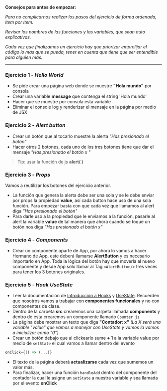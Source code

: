 **Consejos para antes de empezar:**

  _Para no complicarnos realizar los pasos del ejercicio de forma ordenada, item por item._
  
   _Revisar los nombres de las funciones y las variables, que sean auto explicativas._ 
  
  _Cada vez que finalizamos un ejercicio hay que priorizar emprolijar el código lo más que se pueda, tener en cuenta que tiene que ser entendible para alguien más._
  
  
  ---
### Ejercicio 1 - *Hello World* 
- Se pide crear una página web donde se muestre **"Hola mundo"** por consola
- Crear una variable **message** que contenga el string 'Hola mundo'
- Hacer que se muestre por consola esta variable 
- Eliminar el console log y renderizar el mensaje en la página por medio de JSX
### Ejercicio 2 - *Alert button* 
- Crear un botón que al tocarlo muestre la alerta _"Has presionado el botón"_
- Hacer otros 2 botones, cada uno de los tres botones tiene que dar el mensaje _"Has presionado el botón x "_
> Tip: usar la función de js **alert( )**
### Ejercicio 3 - *Props*
Vamos a reutilizar los botones del ejercicio anterior. 

- La función que genera la alerta debe ser una sola y se le debe enviar por props la propiedad **value**, así cada button hace uso de una sola función. Para empezar basta con que cada vez que llamamos al alert diga _"Has presionado el botón"_
- Para darle uso a la propiedad que le enviamos a la función, pasarle al alert la variable **value** de tal manera que ahora cuando se toque un botón nos diga _"Has presionado el botón x"_
### Ejercicio 4 - *Components*
- Crear un componente aparte de App, por ahora lo vamos a hacer Hermano de App, este deberá llamarse **AlertButton** y es necesario importarlo en App. Toda la lógica del botón hay que moverla al nuevo componente y desde App solo llamar al Tag `<AlertButton/>` tres veces para tener los 3 botones originales. 

### Ejercicio 5 - *Hook UseState*
- Leer la documentación de [Introducción a Hooks](https://reactjs.org/docs/hooks-state.html) y [UseState](https://reactjs.org/docs/hooks-state.html). Recuerden que nosotros vamos a trabajar con **componentes funcionales** y no con componentes de clase.
- Dentro de la carpeta **src** crearemos una carpeta llamada **components** y dentro de esta crearemos un componente llamado `Counter.js`
- La página debe mostrar un texto que diga **"Contador: x"** *(La X será una variable "value" que vamos a manejar con UseState y vamos la vamos a inicializar como "0")*
- Crear un botón debajo que al clickearlo sume **+ 1** a la variable value por medio de `setState` el cual vamos a llamar dentro del evento 
```javascript
onClick={() => (...)}
```
- El texto de la página deberá **actualizarse** cada vez que sumemos un valor más.
- Para finalizar, hacer una función `handleAdd` dentro del componente del contador la cual le asigne un `setState` a nuestra variable y sea llamada por el evento **onClick**
